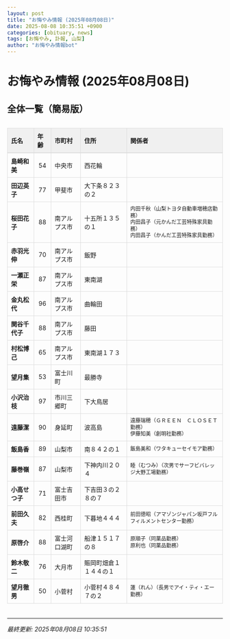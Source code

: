 ```yaml
---
layout: post
title: "お悔やみ情報 (2025年08月08日)"
date: 2025-08-08 10:35:51 +0900
categories: [obituary, news]
tags: [お悔やみ, 訃報, 山梨]
author: "お悔やみ情報bot"
---
```


<style>
@media (max-width: 768px) {
  .compact-table { font-size: 12px; }
  .compact-table th, .compact-table td { padding: 4px !important; }
  .responsive-table { overflow-x: auto; -webkit-overflow-scrolling: touch; }
  table { min-width: auto !important; }
}
</style>

# お悔やみ情報 (2025年08月08日)

## 全体一覧（簡易版）

<div class="responsive-table" style="overflow-x: auto; max-width: 100%; margin-bottom: 20px;">
<table class="compact-table" style="width: 100%; border-collapse: collapse; font-size: 14px; min-width: 300px;">
<thead>
<tr style="background-color: #f0f0f0; border-bottom: 2px solid #ddd;">
<th style="padding: 8px; text-align: left; border: 1px solid #ddd; font-weight: bold;">氏名</th>
<th style="padding: 8px; text-align: left; border: 1px solid #ddd; font-weight: bold;">年齢</th>
<th style="padding: 8px; text-align: left; border: 1px solid #ddd; font-weight: bold;">市町村</th>
<th style="padding: 8px; text-align: left; border: 1px solid #ddd; font-weight: bold;">住所</th>
<th style="padding: 8px; text-align: left; border: 1px solid #ddd; font-weight: bold;">関係者</th>
</tr>
</thead>
<tbody>
<tr style="border-bottom: 1px solid #eee;">
<td style="padding: 8px; border: 1px solid #ddd; font-weight: bold;">島崎和美</td>
<td style="padding: 8px; border: 1px solid #ddd; text-align: center;">54</td>
<td style="padding: 8px; border: 1px solid #ddd;">中央市</td>
<td style="padding: 8px; border: 1px solid #ddd;">西花輪</td>
<td style="padding: 8px; border: 1px solid #ddd; font-size: 12px; line-height: 1.3; white-space: normal;"></td>
</tr>
<tr style="border-bottom: 1px solid #eee;">
<td style="padding: 8px; border: 1px solid #ddd; font-weight: bold;">田辺英子</td>
<td style="padding: 8px; border: 1px solid #ddd; text-align: center;">77</td>
<td style="padding: 8px; border: 1px solid #ddd;">甲斐市</td>
<td style="padding: 8px; border: 1px solid #ddd;">大下条８２３の２</td>
<td style="padding: 8px; border: 1px solid #ddd; font-size: 12px; line-height: 1.3; white-space: normal;"></td>
</tr>
<tr style="border-bottom: 1px solid #eee;">
<td style="padding: 8px; border: 1px solid #ddd; font-weight: bold;">桜田花子</td>
<td style="padding: 8px; border: 1px solid #ddd; text-align: center;">88</td>
<td style="padding: 8px; border: 1px solid #ddd;">南アルプス市</td>
<td style="padding: 8px; border: 1px solid #ddd;">十五所１３５の１</td>
<td style="padding: 8px; border: 1px solid #ddd; font-size: 12px; line-height: 1.3; white-space: normal;">内田千秋（山梨トヨタ自動車増穂店勤務）<br>内田昌子（元かんだ工芸特殊家具勤務）<br>内田昌子（かんだ工芸特殊家具勤務）</td>
</tr>
<tr style="border-bottom: 1px solid #eee;">
<td style="padding: 8px; border: 1px solid #ddd; font-weight: bold;">赤羽光伸</td>
<td style="padding: 8px; border: 1px solid #ddd; text-align: center;">70</td>
<td style="padding: 8px; border: 1px solid #ddd;">南アルプス市</td>
<td style="padding: 8px; border: 1px solid #ddd;">飯野</td>
<td style="padding: 8px; border: 1px solid #ddd; font-size: 12px; line-height: 1.3; white-space: normal;"></td>
</tr>
<tr style="border-bottom: 1px solid #eee;">
<td style="padding: 8px; border: 1px solid #ddd; font-weight: bold;">一瀬正栄</td>
<td style="padding: 8px; border: 1px solid #ddd; text-align: center;">87</td>
<td style="padding: 8px; border: 1px solid #ddd;">南アルプス市</td>
<td style="padding: 8px; border: 1px solid #ddd;">東南湖</td>
<td style="padding: 8px; border: 1px solid #ddd; font-size: 12px; line-height: 1.3; white-space: normal;"></td>
</tr>
<tr style="border-bottom: 1px solid #eee;">
<td style="padding: 8px; border: 1px solid #ddd; font-weight: bold;">金丸松代</td>
<td style="padding: 8px; border: 1px solid #ddd; text-align: center;">96</td>
<td style="padding: 8px; border: 1px solid #ddd;">南アルプス市</td>
<td style="padding: 8px; border: 1px solid #ddd;">曲輪田</td>
<td style="padding: 8px; border: 1px solid #ddd; font-size: 12px; line-height: 1.3; white-space: normal;"></td>
</tr>
<tr style="border-bottom: 1px solid #eee;">
<td style="padding: 8px; border: 1px solid #ddd; font-weight: bold;">関谷千代子</td>
<td style="padding: 8px; border: 1px solid #ddd; text-align: center;">88</td>
<td style="padding: 8px; border: 1px solid #ddd;">南アルプス市</td>
<td style="padding: 8px; border: 1px solid #ddd;">藤田</td>
<td style="padding: 8px; border: 1px solid #ddd; font-size: 12px; line-height: 1.3; white-space: normal;"></td>
</tr>
<tr style="border-bottom: 1px solid #eee;">
<td style="padding: 8px; border: 1px solid #ddd; font-weight: bold;">村松博己</td>
<td style="padding: 8px; border: 1px solid #ddd; text-align: center;">65</td>
<td style="padding: 8px; border: 1px solid #ddd;">南アルプス市</td>
<td style="padding: 8px; border: 1px solid #ddd;">東南湖１７３</td>
<td style="padding: 8px; border: 1px solid #ddd; font-size: 12px; line-height: 1.3; white-space: normal;"></td>
</tr>
<tr style="border-bottom: 1px solid #eee;">
<td style="padding: 8px; border: 1px solid #ddd; font-weight: bold;">望月集</td>
<td style="padding: 8px; border: 1px solid #ddd; text-align: center;">53</td>
<td style="padding: 8px; border: 1px solid #ddd;">富士川町</td>
<td style="padding: 8px; border: 1px solid #ddd;">最勝寺</td>
<td style="padding: 8px; border: 1px solid #ddd; font-size: 12px; line-height: 1.3; white-space: normal;"></td>
</tr>
<tr style="border-bottom: 1px solid #eee;">
<td style="padding: 8px; border: 1px solid #ddd; font-weight: bold;">小沢治枝</td>
<td style="padding: 8px; border: 1px solid #ddd; text-align: center;">97</td>
<td style="padding: 8px; border: 1px solid #ddd;">市川三郷町</td>
<td style="padding: 8px; border: 1px solid #ddd;">下大鳥居</td>
<td style="padding: 8px; border: 1px solid #ddd; font-size: 12px; line-height: 1.3; white-space: normal;"></td>
</tr>
<tr style="border-bottom: 1px solid #eee;">
<td style="padding: 8px; border: 1px solid #ddd; font-weight: bold;">遠藤潔</td>
<td style="padding: 8px; border: 1px solid #ddd; text-align: center;">90</td>
<td style="padding: 8px; border: 1px solid #ddd;">身延町</td>
<td style="padding: 8px; border: 1px solid #ddd;">波高島</td>
<td style="padding: 8px; border: 1px solid #ddd; font-size: 12px; line-height: 1.3; white-space: normal;">遠藤瑞穂（ＧＲＥＥＮ　ＣＬＯＳＥＴ勤務）<br>伊藤知美（創明社勤務）</td>
</tr>
<tr style="border-bottom: 1px solid #eee;">
<td style="padding: 8px; border: 1px solid #ddd; font-weight: bold;">飯島香</td>
<td style="padding: 8px; border: 1px solid #ddd; text-align: center;">89</td>
<td style="padding: 8px; border: 1px solid #ddd;">山梨市</td>
<td style="padding: 8px; border: 1px solid #ddd;">南８４２の１</td>
<td style="padding: 8px; border: 1px solid #ddd; font-size: 12px; line-height: 1.3; white-space: normal;">飯島美和（ワタキューセイモア勤務）</td>
</tr>
<tr style="border-bottom: 1px solid #eee;">
<td style="padding: 8px; border: 1px solid #ddd; font-weight: bold;">藤巻嶺</td>
<td style="padding: 8px; border: 1px solid #ddd; text-align: center;">87</td>
<td style="padding: 8px; border: 1px solid #ddd;">山梨市</td>
<td style="padding: 8px; border: 1px solid #ddd;">下神内川２０４</td>
<td style="padding: 8px; border: 1px solid #ddd; font-size: 12px; line-height: 1.3; white-space: normal;">睦（むつみ）（次男でサーフビバレッジ大野工場勤務）</td>
</tr>
<tr style="border-bottom: 1px solid #eee;">
<td style="padding: 8px; border: 1px solid #ddd; font-weight: bold;">小高せつ子</td>
<td style="padding: 8px; border: 1px solid #ddd; text-align: center;">71</td>
<td style="padding: 8px; border: 1px solid #ddd;">富士吉田市</td>
<td style="padding: 8px; border: 1px solid #ddd;">下吉田３の２８の７</td>
<td style="padding: 8px; border: 1px solid #ddd; font-size: 12px; line-height: 1.3; white-space: normal;"></td>
</tr>
<tr style="border-bottom: 1px solid #eee;">
<td style="padding: 8px; border: 1px solid #ddd; font-weight: bold;">前田久夫</td>
<td style="padding: 8px; border: 1px solid #ddd; text-align: center;">82</td>
<td style="padding: 8px; border: 1px solid #ddd;">西桂町</td>
<td style="padding: 8px; border: 1px solid #ddd;">下暮地４４４</td>
<td style="padding: 8px; border: 1px solid #ddd; font-size: 12px; line-height: 1.3; white-space: normal;">前田徳昭（アマゾンジャパン坂戸フルフィルメントセンター勤務）</td>
</tr>
<tr style="border-bottom: 1px solid #eee;">
<td style="padding: 8px; border: 1px solid #ddd; font-weight: bold;">原啓介</td>
<td style="padding: 8px; border: 1px solid #ddd; text-align: center;">88</td>
<td style="padding: 8px; border: 1px solid #ddd;">富士河口湖町</td>
<td style="padding: 8px; border: 1px solid #ddd;">船津１５１７の８</td>
<td style="padding: 8px; border: 1px solid #ddd; font-size: 12px; line-height: 1.3; white-space: normal;">原順子（同薬品勤務）<br>原利也（同薬品勤務）</td>
</tr>
<tr style="border-bottom: 1px solid #eee;">
<td style="padding: 8px; border: 1px solid #ddd; font-weight: bold;">鈴木敬二</td>
<td style="padding: 8px; border: 1px solid #ddd; text-align: center;">76</td>
<td style="padding: 8px; border: 1px solid #ddd;">大月市</td>
<td style="padding: 8px; border: 1px solid #ddd;">賑岡町畑倉１１４４の１</td>
<td style="padding: 8px; border: 1px solid #ddd; font-size: 12px; line-height: 1.3; white-space: normal;"></td>
</tr>
<tr style="border-bottom: 1px solid #eee;">
<td style="padding: 8px; border: 1px solid #ddd; font-weight: bold;">望月徹男</td>
<td style="padding: 8px; border: 1px solid #ddd; text-align: center;">50</td>
<td style="padding: 8px; border: 1px solid #ddd;">小菅村</td>
<td style="padding: 8px; border: 1px solid #ddd;">小菅村４８４７の２</td>
<td style="padding: 8px; border: 1px solid #ddd; font-size: 12px; line-height: 1.3; white-space: normal;">蓮（れん）（長男でアイ・ティ・エー勤務）</td>
</tr>
</tbody>
</table>
</div>

---
*最終更新: 2025年08月08日 10:35:51*
